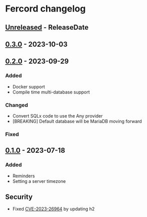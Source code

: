 # Fercord changelog

<!-- next-header -->

## [Unreleased] - ReleaseDate

## [0.3.0] - 2023-10-03

## [0.2.0] - 2023-09-29

### Added
- Docker support
- Compile time multi-database support

### Changed
- Convert SQLx code to use the Any provider
- [BREAKING] Default database will be MariaDB moving forward

### Fixed

## [0.1.0](https://github.com/kekonn/fercord/releases/tag/v0.1.0) - 2023-07-18

### Added
- Reminders
- Setting a server timezone

## Security
- Fixed [CVE-2023-26964](https://github.com/kekonn/fercord/security/dependabot/1) by updating h2


<!-- next-url -->
[Unreleased]: https://github.com/kekonn/fercord/compare/v0.3.0...HEAD
[0.3.0]: https://github.com/kekonn/fercord/compare/v0.2.0...v0.3.0
[0.2.0]: https://github.com/kekonn/fercord/compare/v0.1.0...v0.2.0
[0.1.0]: https://github.com/kekonn/fercord/compare/1c72dea07273f387914ffd122218e27a6a676a9a...v0.1.0
